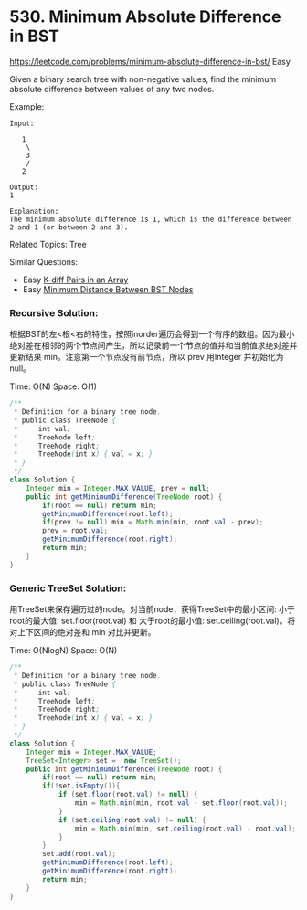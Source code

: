 # 530. Minimum Absolute Difference in BST
<https://leetcode.com/problems/minimum-absolute-difference-in-bst/>
Easy

Given a binary search tree with non-negative values, find the minimum absolute difference between values of any two nodes.

Example:

    Input:

       1
        \
        3
        /
       2

    Output:
    1

    Explanation:
    The minimum absolute difference is 1, which is the difference between 2 and 1 (or between 2 and 3).

Related Topics: Tree

Similar Questions: 
* Easy [K-diff Pairs in an Array](https://leetcode.com/problems/k-diff-pairs-in-an-array/)
* Easy [Minimum Distance Between BST Nodes](https://leetcode.com/problems/minimum-distance-between-bst-nodes)


### Recursive Solution:
根据BST的左<根<右的特性，按照inorder遍历会得到一个有序的数组。因为最小绝对差在相邻的两个节点间产生，所以记录前一个节点的值并和当前值求绝对差并更新结果 min。注意第一个节点没有前节点，所以 prev 用Integer 并初始化为null。

Time: O(N)
Space: O(1)
```java
/**
 * Definition for a binary tree node.
 * public class TreeNode {
 *     int val;
 *     TreeNode left;
 *     TreeNode right;
 *     TreeNode(int x) { val = x; }
 * }
 */
class Solution {
    Integer min = Integer.MAX_VALUE, prev = null;  
    public int getMinimumDifference(TreeNode root) {
        if(root == null) return min;
        getMinimumDifference(root.left);
        if(prev != null) min = Math.min(min, root.val - prev);
        prev = root.val;
        getMinimumDifference(root.right);
        return min;
    }
}
```


### Generic TreeSet Solution:
用TreeSet来保存遍历过的node。对当前node，获得TreeSet中的最小区间: 小于root的最大值: set.floor(root.val) 和 大于root的最小值: set.ceiling(root.val)。将对上下区间的绝对差和 min 对比并更新。

Time: O(NlogN)
Space: O(N)

```java
/**
 * Definition for a binary tree node.
 * public class TreeNode {
 *     int val;
 *     TreeNode left;
 *     TreeNode right;
 *     TreeNode(int x) { val = x; }
 * }
 */
class Solution {
    Integer min = Integer.MAX_VALUE;
    TreeSet<Integer> set =  new TreeSet();
    public int getMinimumDifference(TreeNode root) {
        if(root == null) return min;
        if(!set.isEmpty()){
            if (set.floor(root.val) != null) {
                min = Math.min(min, root.val - set.floor(root.val));
            }
            if (set.ceiling(root.val) != null) {
                min = Math.min(min, set.ceiling(root.val) - root.val);
            }
        }
        set.add(root.val);
        getMinimumDifference(root.left);
        getMinimumDifference(root.right);
        return min;
    }
}
```
